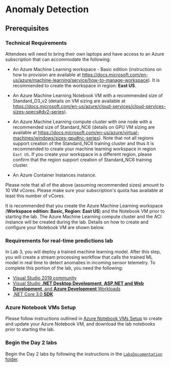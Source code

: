 # Anomaly Detection

## Prerequisites

### Technical Requirements

Attendees will need to bring their own laptops and have access to an Azure subscription that can accommodate the following:

- An Azure Machine Learning workspace - Basic edition (instructions on how to provision are available at https://docs.microsoft.com/en-us/azure/machine-learning/service/how-to-manage-workspace). It is recommended to create the workspace in region: **East US**.

- An Azure Machine Learning Notebook VM with a recommended size of Standard_D3_v2 (details on VM sizing are available at https://docs.microsoft.com/en-us/azure/cloud-services/cloud-services-sizes-specs#dv2-series).

- An Azure Machine Learning compute cluster with one node with a recommended size of Standard_NC6 (details on GPU VM sizing are available at https://docs.microsoft.com/en-us/azure/virtual-machines/windows/sizes-gpu#nc-series). Note that not all regions support creation of the Standard_NC6 training cluster and thus it is recommended to create your machine learning workspace in region `East US`. If you create your workspace in a different region, please confirm that the region support creation of Standard_NC6 training cluster.

- An Azure Container Instances instance.

Please note that all of the above (assuming recommended sizes) amount to 10 VM vCores. Please make sure your subscription's quota has available at least this number of vCores.

It is recommended that you create the Azure Machine Learning workspace (**Workspace edition: Basic, Region: East US**) and the Notebook VM prior to starting the lab. The Azure Machine Learning compute cluster and the ACI instance will be created during the lab. Details on how to create and configure your Notebook VM are shown below.

### Requirements for real-time predictions lab

In Lab 3, you will deploy a trained machine learning model. After this step, you will create a stream processing workflow that calls the trained ML model in real time to detect anomalies in incoming sensor telemetry. To complete this portion of the lab, you need the following:

- [Visual Studio 2019 community](https://visualstudio.microsoft.com/vs/community/)
- [Visual Studio **.NET Desktop Development**, **ASP.NET and Web Development**, and **Azure Development** Workloads](https://docs.microsoft.com/en-us/visualstudio/install/modify-visual-studio?view=vs-2019)
- [.NET Core 3.0 **SDK**](https://dotnet.microsoft.com/download/dotnet-core/3.0)

### Azure Notebook VMs Setup

Please follow instructions outlined in [Azure Notebook VMs Setup](./azure-notebook-vms-setup) to create and update your Azure Notebook VM, and download the lab notebooks prior to starting the lab.

### Begin the Day 2 labs

Begin the Day 2 labs by following the instructions in the [`LabsDocumentation` folder](LabsDocumentation/README.md).
